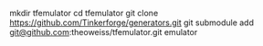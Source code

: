 mkdir tfemulator
cd tfemulator
git clone https://github.com/Tinkerforge/generators.git
git submodule add git@github.com:theoweiss/tfemulator.git emulator

